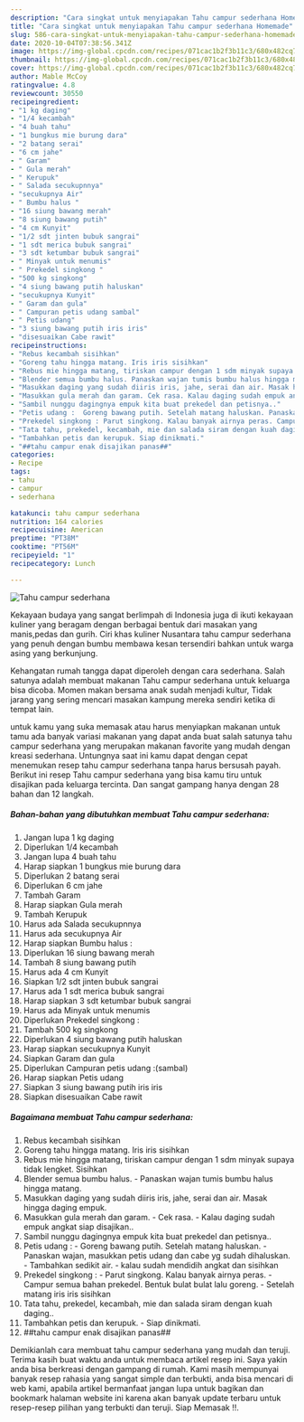 ```yaml
---
description: "Cara singkat untuk menyiapakan Tahu campur sederhana Homemade"
title: "Cara singkat untuk menyiapakan Tahu campur sederhana Homemade"
slug: 586-cara-singkat-untuk-menyiapakan-tahu-campur-sederhana-homemade
date: 2020-10-04T07:38:56.341Z
image: https://img-global.cpcdn.com/recipes/071cac1b2f3b11c3/680x482cq70/tahu-campur-sederhana-foto-resep-utama.jpg
thumbnail: https://img-global.cpcdn.com/recipes/071cac1b2f3b11c3/680x482cq70/tahu-campur-sederhana-foto-resep-utama.jpg
cover: https://img-global.cpcdn.com/recipes/071cac1b2f3b11c3/680x482cq70/tahu-campur-sederhana-foto-resep-utama.jpg
author: Mable McCoy
ratingvalue: 4.8
reviewcount: 30550
recipeingredient:
- "1 kg daging"
- "1/4 kecambah"
- "4 buah tahu"
- "1 bungkus mie burung dara"
- "2 batang serai"
- "6 cm jahe"
- " Garam"
- " Gula merah"
- " Kerupuk"
- " Salada secukupnnya"
- "secukupnya Air"
- " Bumbu halus "
- "16 siung bawang merah"
- "8 siung bawang putih"
- "4 cm Kunyit"
- "1/2 sdt jinten bubuk sangrai"
- "1 sdt merica bubuk sangrai"
- "3 sdt ketumbar bubuk sangrai"
- " Minyak untuk menumis"
- " Prekedel singkong "
- "500 kg singkong"
- "4 siung bawang putih haluskan"
- "secukupnya Kunyit"
- " Garam dan gula"
- " Campuran petis udang sambal"
- " Petis udang"
- "3 siung bawang putih iris iris"
- "disesuaikan Cabe rawit"
recipeinstructions:
- "Rebus kecambah sisihkan"
- "Goreng tahu hingga matang. Iris iris sisihkan"
- "Rebus mie hingga matang, tiriskan campur dengan 1 sdm minyak supaya tidak lengket. Sisihkan"
- "Blender semua bumbu halus. Panaskan wajan tumis bumbu halus hingga matang."
- "Masukkan daging yang sudah diiris iris, jahe, serai dan air. Masak hingga daging empuk."
- "Masukkan gula merah dan garam. Cek rasa. Kalau daging sudah empuk angkat siap disajikan.."
- "Sambil nunggu dagingnya empuk kita buat prekedel dan petisnya.."
- "Petis udang :  Goreng bawang putih. Setelah matang haluskan. Panaskan wajan, masukkan petis udang dan cabe yg sudah dihaluskan. Tambahkan sedikit air. kalau sudah mendidih angkat dan sisihkan"
- "Prekedel singkong : Parut singkong. Kalau banyak airnya peras. Campur semua bahan prekedel. Bentuk bulat bulat lalu goreng. Setelah matang iris iris sisihkan"
- "Tata tahu, prekedel, kecambah, mie dan salada siram dengan kuah daging.."
- "Tambahkan petis dan kerupuk. Siap dinikmati."
- "##tahu campur enak disajikan panas##"
categories:
- Recipe
tags:
- tahu
- campur
- sederhana

katakunci: tahu campur sederhana 
nutrition: 164 calories
recipecuisine: American
preptime: "PT38M"
cooktime: "PT56M"
recipeyield: "1"
recipecategory: Lunch

---
```



![Tahu campur sederhana](https://img-global.cpcdn.com/recipes/071cac1b2f3b11c3/680x482cq70/tahu-campur-sederhana-foto-resep-utama.jpg)

Kekayaan budaya yang sangat berlimpah di Indonesia juga di ikuti kekayaan kuliner yang beragam dengan berbagai bentuk dari masakan yang manis,pedas dan gurih. Ciri khas kuliner Nusantara tahu campur sederhana yang penuh dengan bumbu membawa kesan tersendiri bahkan untuk warga asing yang berkunjung.


Kehangatan rumah tangga dapat diperoleh dengan cara sederhana. Salah satunya adalah membuat makanan Tahu campur sederhana untuk keluarga bisa dicoba. Momen makan bersama anak sudah menjadi kultur, Tidak jarang yang sering mencari masakan kampung mereka sendiri ketika di tempat lain.



untuk kamu yang suka memasak atau harus menyiapkan makanan untuk tamu ada banyak variasi makanan yang dapat anda buat salah satunya tahu campur sederhana yang merupakan makanan favorite yang mudah dengan kreasi sederhana. Untungnya saat ini kamu dapat dengan cepat menemukan resep tahu campur sederhana tanpa harus bersusah payah.
Berikut ini resep Tahu campur sederhana yang bisa kamu tiru untuk disajikan pada keluarga tercinta. Dan sangat gampang hanya dengan 28 bahan dan 12 langkah.


<!--inarticleads1-->

##### Bahan-bahan yang dibutuhkan membuat Tahu campur sederhana:

1. Jangan lupa 1 kg daging
1. Diperlukan 1/4 kecambah
1. Jangan lupa 4 buah tahu
1. Harap siapkan 1 bungkus mie burung dara
1. Diperlukan 2 batang serai
1. Diperlukan 6 cm jahe
1. Tambah  Garam
1. Harap siapkan  Gula merah
1. Tambah  Kerupuk
1. Harus ada  Salada secukupnnya
1. Harus ada secukupnya Air
1. Harap siapkan  Bumbu halus :
1. Diperlukan 16 siung bawang merah
1. Tambah 8 siung bawang putih
1. Harus ada 4 cm Kunyit
1. Siapkan 1/2 sdt jinten bubuk sangrai
1. Harus ada 1 sdt merica bubuk sangrai
1. Harap siapkan 3 sdt ketumbar bubuk sangrai
1. Harus ada  Minyak untuk menumis
1. Diperlukan  Prekedel singkong :
1. Tambah 500 kg singkong
1. Diperlukan 4 siung bawang putih haluskan
1. Harap siapkan secukupnya Kunyit
1. Siapkan  Garam dan gula
1. Diperlukan  Campuran petis udang :(sambal)
1. Harap siapkan  Petis udang
1. Siapkan 3 siung bawang putih iris iris
1. Siapkan disesuaikan Cabe rawit




<!--inarticleads2-->

##### Bagaimana membuat  Tahu campur sederhana:

1. Rebus kecambah sisihkan
1. Goreng tahu hingga matang. Iris iris sisihkan
1. Rebus mie hingga matang, tiriskan campur dengan 1 sdm minyak supaya tidak lengket. Sisihkan
1. Blender semua bumbu halus. - Panaskan wajan tumis bumbu halus hingga matang.
1. Masukkan daging yang sudah diiris iris, jahe, serai dan air. Masak hingga daging empuk.
1. Masukkan gula merah dan garam. - Cek rasa. - Kalau daging sudah empuk angkat siap disajikan..
1. Sambil nunggu dagingnya empuk kita buat prekedel dan petisnya..
1. Petis udang :  - Goreng bawang putih. Setelah matang haluskan. - Panaskan wajan, masukkan petis udang dan cabe yg sudah dihaluskan. - Tambahkan sedikit air. - kalau sudah mendidih angkat dan sisihkan
1. Prekedel singkong : - Parut singkong. Kalau banyak airnya peras. - Campur semua bahan prekedel. Bentuk bulat bulat lalu goreng. - Setelah matang iris iris sisihkan
1. Tata tahu, prekedel, kecambah, mie dan salada siram dengan kuah daging..
1. Tambahkan petis dan kerupuk. - Siap dinikmati.
1. ##tahu campur enak disajikan panas##




Demikianlah cara membuat tahu campur sederhana yang mudah dan teruji. Terima kasih buat waktu anda untuk membaca artikel resep ini. Saya yakin anda bisa berkreasi dengan gampang di rumah. Kami masih mempunyai banyak resep rahasia yang sangat simple dan terbukti, anda bisa mencari di web kami, apabila artikel bermanfaat jangan lupa untuk bagikan dan bookmark halaman website ini karena akan banyak update terbaru untuk resep-resep pilihan yang terbukti dan teruji. Siap Memasak !!. 
